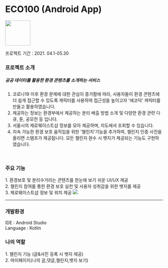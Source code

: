 <h1>ECO100 (Android App)</h1>


<img src="https://user-images.githubusercontent.com/38373150/120598850-b9163e00-c481-11eb-95e6-f5c39c8e9ddc.png" width="80" height="80"/>

프로젝트 기간 : 2021. 04.1-05.30

<h3>프로젝트 소개</h3>
<h5>공공 데이터를 활용한 환경 콘텐츠를 소개하는 서비스</h5>  

1. 코로나19 이후 환경 문제에 대한 관심이 증가함에 따라, 사용자들이 환경 콘텐츠에 더 쉽게 접근할 수 있도록 캐릭터를 사용하여 접근성을 높이고자 '에코덕' 캐릭터를 만들고 활용하였습니다.  
2. 제공하는 정보는 환경부에서 제공하는 분리 배출 방법 소개 및 다양한 환경 관련 다큐, 툰, 공모전 등 입니다.  
3. 서울시의 제로웨이스트샵 정보를 모아 제공하며, 지도에서 조회할 수 있습니다.  
4. 지속 가능한 환경 보호 움직임을 위한 '챌린지'기능을 추가하여, 챌린지 인증 사진을 올리면 스탬프가 제공됩니다. 모든 챌린지 완수 시 뱃지가 제공되는 기능도 구현하였습니다.  
<br/>
<h3> 주요 기능</h3>
1. 환경보호 및 분리수거라는 콘텐츠를 한눈에 보기 쉬운 UI/UX 제공<br/>
2. 챌린지 참여를 통한 환경 보호 실천 및 사용자 성취감을 위한 뱃지를 제공<br/>
3. 제로웨이스트샵 정보 및 위치 제공


<img src="https://user-images.githubusercontent.com/38373150/120601251-ac471980-c484-11eb-8792-c257c3a2f72f.png"/>
<hr/>
<h3>개발환경</h3>
IDE : Android Studio
<br/>
Language : Kotlin


<h3>나의 역할</h3>
 1. 챌린지 기능 (글&사진 등록 시 뱃지 제공)    <br/>
 2. 마이페이지(나의 글,댓글,챌린지,뱃지 보기)



